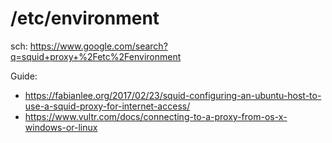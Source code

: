 # /etc/environment
sch: https://www.google.com/search?q=squid+proxy+%2Fetc%2Fenvironment

Guide:
- https://fabianlee.org/2017/02/23/squid-configuring-an-ubuntu-host-to-use-a-squid-proxy-for-internet-access/
- https://www.vultr.com/docs/connecting-to-a-proxy-from-os-x-windows-or-linux
